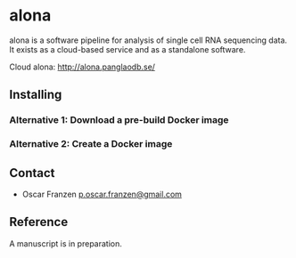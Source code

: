 # alona
alona is a software pipeline for analysis of single cell RNA sequencing data. It exists as a cloud-based service and as a standalone software.

Cloud alona: http://alona.panglaodb.se/

## Installing
### Alternative 1: Download a pre-build Docker image
### Alternative 2: Create a Docker image

## Contact
* Oscar Franzen <p.oscar.franzen@gmail.com>

## Reference
A manuscript is in preparation.
